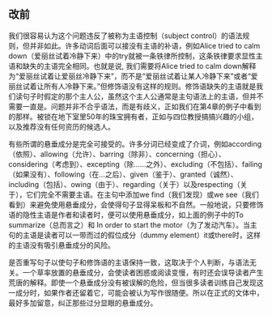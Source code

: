 ## 改前

我们很容易认为这个问题违反了被称为主语控制（subject control）的语法规则，但并非如此。许多动词后面可以接没有主语的补语，例如Alice tried to calm down（爱丽丝试着冷静下来）中的try就被一条铁律所控制，这条铁律要求显性主语和缺失的主语完全相同。也就是说, 我们需要将Alice tried to calm down解释为“爱丽丝试着让爱丽丝冷静下来”，而不是“爱丽丝试着让某人冷静下来”或者“爱丽丝试着让所有人冷静下来。”但修饰语没有这样的规则。修饰语缺失的主语就是我们读句子时假定的那个主人公，虽然这个主人公通常是主句语法上的主语，但并不需要一直是。问题并非不合乎语法，而是有歧义，正如我们在第4章的例子中看到的那样。被锁在地下室里50年的珠宝拥有者，正如与四位教授搞搞兴趣的小组，以及推荐没有任何资历的候选人。 

有些所谓的悬垂成分是完全可接受的。许多分词已经变成了介词，例如according（依照）、allowing（允许）、barring（除非）、concerning（担心）、considering（考虑到）、excepting（除……之外）、excluding（不包括）、failing（如果没有）、following（在…之后）、given（鉴于）、granted（诚然）、including（包括）、owing（由于）、regarding（关于）以及respecting（关于），它们完全不需要主语。在主句中添加we find（我们发现）或we see（我们看到）来避免使用悬垂成分，会使得句子显得呆板和不自然。一般地说，只要修饰语的隐性主语是作者和读者时，便可以使用悬垂成分，如上面的例子中的To summarize（总而言之）和 In order to start the motor（为了发动汽车）。当主句的主语是读者可以一带而过的假位成分（dummy element）it或there时，这样的主语没有吸引悬垂成分的风险。 

是否重写句子以使句子和修饰语的主语保持一致，这取决于个人判断，与语法无关。一个草率放置的悬垂成分，会使读者困惑或阅读变慢，有时还会误导读者产生荒唐的解释。即使一个悬垂成分没有被误解的危险，但当很多读者训练自己发现这一成分时，如果作者还留着它，可能会被认为写作很随便。所以在正式的文体中，最好多加留意，纠正那些过分显眼的悬垂成分。

